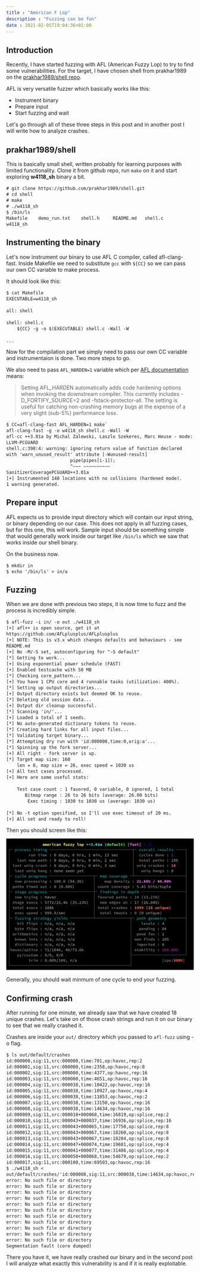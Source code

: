 ```yaml
---
title : "American F Lop"
description : "Fuzzing can be fun"
date : 2021-02-05T19:04:36+01:00
---
```


## Introduction

Recently, I have started fuzzing with AFL (American Fuzzy Lop) to try to find some vulnerabilities. For the target, I have chosen shell from prakhar1989 on the [prakhar1989/shell repo](https://github.com/prakhar1989/shell).

AFL is very versatile fuzzer which basically works like this:
* Instrument binary
* Prepare input
* Start fuzzing and wait

Let's go through all of these three steps in this post and in another post I will write how to analyze crashes.

## prakhar1989/shell

This is basically small shell, written probably for learning purposes with limited functionality. Clone it from github repo, run `make` on it and start exploring __w4118_sh__ binary a bit.

```
# git clone https://github.com/prakhar1989/shell.git
# cd shell
# make
# ./w4118_sh
$ /bin/ls
Makefile	demo_run.txt	shell.h		README.md	shell.c		w4118_sh 
```

## Instrumenting the binary

Let's now instrument our binary to use AFL C compiler, called afl-clang-fast. Inside Makefile we need to substitute `gcc` with `${CC}` so we can pass our own CC variable to make process.

It should look like this:
```
$ cat Makefile
EXECUTABLE=w4118_sh

all: shell

shell: shell.c
	${CC} -g -o $(EXECUTABLE) shell.c -Wall -W

...
```

Now for the compilation part we simply need to pass our own CC variable and instrumentaion is done. Two more steps to go. 

We also need to pass `AFL_HARDEN=1` variable which per [AFL documentation](https://afl-1.readthedocs.io/en/latest/user_guide.html#environmental-variables) means:

> Setting AFL_HARDEN automatically adds code hardening options when invoking the downstream compiler. This currently includes -D_FORTIFY_SOURCE=2 and -fstack-protector-all. The setting is useful for catching non-crashing memory bugs at the expense of a very slight (sub-5%) performance loss.

```
$ CC=afl-clang-fast AFL_HARDEN=1 make`
afl-clang-fast -g -o w4118_sh shell.c -Wall -W
afl-cc ++3.01a by Michal Zalewski, Laszlo Szekeres, Marc Heuse - mode: LLVM-PCGUARD
shell.c:398:4: warning: ignoring return value of function declared with 'warn_unused_result' attribute [-Wunused-result]
                        pipe(pipes[i-1]);
                        ^~~~ ~~~~~~~~~~
SanitizerCoveragePCGUARD++3.01a
[+] Instrumented 148 locations with no collisions (hardened mode).
1 warning generated.
```

## Prepare input

AFL expects us to provide input directory which will contain our input string, or binary depending on our case. This does not apply in all fuzzing cases, but for this one, this will work. Sample input should be something simple that would generally work inside our target like `/bin/ls` which we saw that works inside our shell binary. 

On the business now.

```
$ mkdir in
$ echo '/bin/ls' > in/a
```

## Fuzzing

When we are done with previous two steps, it is now time to fuzz and the process is incredibly simple.

```
$ afl-fuzz -i in/ -o out ./w4118_sh
[+] afl++ is open source, get it at https://github.com/AFLplusplus/AFLplusplus
[+] NOTE: This is v3.x which changes defaults and behaviours - see README.md
[+] No -M/-S set, autoconfiguring for "-S default"
[*] Getting to work...
[+] Using exponential power schedule (FAST)
[+] Enabled testcache with 50 MB
[*] Checking core_pattern...
[+] You have 1 CPU core and 4 runnable tasks (utilization: 400%).
[*] Setting up output directories...
[+] Output directory exists but deemed OK to reuse.
[*] Deleting old session data...
[+] Output dir cleanup successful.
[*] Scanning 'in/'...
[+] Loaded a total of 1 seeds.
[*] No auto-generated dictionary tokens to reuse.
[*] Creating hard links for all input files...
[*] Validating target binary...
[*] Attempting dry run with 'id:000000,time:0,orig:a'...
[*] Spinning up the fork server...
[+] All right - fork server is up.
[*] Target map size: 160
    len = 8, map size = 26, exec speed = 1030 us
[+] All test cases processed.
[+] Here are some useful stats:

    Test case count : 1 favored, 0 variable, 0 ignored, 1 total
       Bitmap range : 26 to 26 bits (average: 26.00 bits)
        Exec timing : 1030 to 1030 us (average: 1030 us)

[*] No -t option specified, so I'll use exec timeout of 20 ms.
[+] All set and ready to roll!
```

Then you should screen like this:

![AFL running](../images/afl_runnin.png)

Generally, you should wait minmum of one cycle to end your fuzzing. 

## Confirming crash

After running for one minute, we already saw that we have created 18 unique crashes. Let's take on of those crash strings and run it on our binary to see that we really crashed it.

Crashes are inside your `out/` directory which you passed to `afl-fuzz` using -o flag.


```
$ ls out/default/crashes
id:000000,sig:11,src:000000,time:701,op:havoc,rep:2
id:000001,sig:11,src:000000,time:2358,op:havoc,rep:8
id:000002,sig:11,src:000000,time:4377,op:havoc,rep:16
id:000003,sig:11,src:000000,time:4651,op:havoc,rep:16
id:000004,sig:11,src:000038,time:10422,op:havoc,rep:16
id:000005,sig:11,src:000038,time:10927,op:havoc,rep:4
id:000006,sig:11,src:000038,time:11853,op:havoc,rep:2
id:000007,sig:11,src:000038,time:13150,op:havoc,rep:16
id:000008,sig:11,src:000038,time:14634,op:havoc,rep:16
id:000009,sig:11,src:000010+000068,time:16819,op:splice,rep:2
id:000010,sig:11,src:000043+000037,time:16936,op:splice,rep:16
id:000011,sig:11,src:000043+000065,time:17750,op:splice,rep:8
id:000012,sig:11,src:000043+000067,time:18260,op:splice,rep:8
id:000013,sig:11,src:000043+000067,time:18284,op:splice,rep:8
id:000014,sig:11,src:000047+000074,time:19681,op:splice,rep:4
id:000015,sig:11,src:000041+000077,time:31486,op:splice,rep:4
id:000016,sig:11,src:000050+000068,time:54679,op:splice,rep:2
id:000017,sig:11,src:000100,time:69503,op:havoc,rep:16
$ ./w4118_sh < out/default/crashes/'id:000008,sig:11,src:000038,time:14634,op:havoc,rep:16'
error: No such file or directory
error: No such file or directory
error: No such file or directory
error: No such file or directory
error: No such file or directory
error: No such file or directory
error: No such file or directory
error: No such file or directory
error: No such file or directory
error: No such file or directory
error: No such file or directory
Segmentation fault (core dumped)
```

There you have it, we have really crashed our binary and in the second post I will analyze what exactly this vulnerability is and if it is really exploitable.
